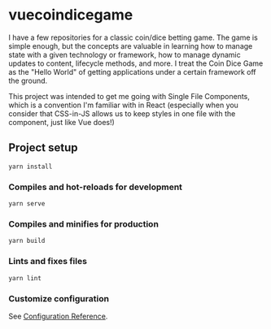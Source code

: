 # vuecoindicegame

I have a few repositories for a classic coin/dice betting game. The game is simple enough, but the concepts are valuable in learning how to manage state with a given technology or framework, how to manage dynamic updates to content, lifecycle methods, and more. I treat the Coin Dice Game as the "Hello World" of getting applications under a certain framework off the ground. 

This project was intended to get me going with Single File Components, which is a convention I'm familiar with in React (especially when you consider that CSS-in-JS allows us to keep styles in one file with the component, just like Vue does!)


## Project setup
```
yarn install
```

### Compiles and hot-reloads for development
```
yarn serve
```

### Compiles and minifies for production
```
yarn build
```

### Lints and fixes files
```
yarn lint
```

### Customize configuration
See [Configuration Reference](https://cli.vuejs.org/config/).
